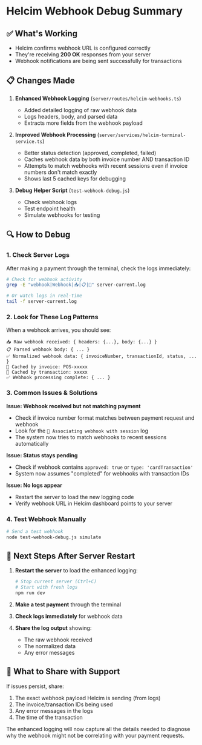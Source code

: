 # Helcim Webhook Debug Summary

## ✅ What's Working
- Helcim confirms webhook URL is configured correctly
- They're receiving **200 OK** responses from your server
- Webhook notifications are being sent successfully for transactions

## 📋 Changes Made
1. **Enhanced Webhook Logging** (`server/routes/helcim-webhooks.ts`)
   - Added detailed logging of raw webhook data
   - Logs headers, body, and parsed data
   - Extracts more fields from the webhook payload

2. **Improved Webhook Processing** (`server/services/helcim-terminal-service.ts`)
   - Better status detection (approved, completed, failed)
   - Caches webhook data by both invoice number AND transaction ID
   - Attempts to match webhooks with recent sessions even if invoice numbers don't match exactly
   - Shows last 5 cached keys for debugging

3. **Debug Helper Script** (`test-webhook-debug.js`)
   - Check webhook logs
   - Test endpoint health
   - Simulate webhooks for testing

## 🔍 How to Debug

### 1. Check Server Logs
After making a payment through the terminal, check the logs immediately:
```bash
# Check for webhook activity
grep -E "webhook|Webhook|📥|📋|💾" server-current.log

# Or watch logs in real-time
tail -f server-current.log
```

### 2. Look for These Log Patterns
When a webhook arrives, you should see:
```
📥 Raw webhook received: { headers: {...}, body: {...} }
📋 Parsed webhook body: { ... }
✅ Normalized webhook data: { invoiceNumber, transactionId, status, ... }
💾 Cached by invoice: POS-xxxxx
💾 Cached by transaction: xxxxx
✅ Webhook processing complete: { ... }
```

### 3. Common Issues & Solutions

**Issue: Webhook received but not matching payment**
- Check if invoice number format matches between payment request and webhook
- Look for the `📌 Associating webhook with session` log
- The system now tries to match webhooks to recent sessions automatically

**Issue: Status stays pending**
- Check if webhook contains `approved: true` or `type: 'cardTransaction'`
- System now assumes "completed" for webhooks with transaction IDs

**Issue: No logs appear**
- Restart the server to load the new logging code
- Verify webhook URL in Helcim dashboard points to your server

### 4. Test Webhook Manually
```bash
# Send a test webhook
node test-webhook-debug.js simulate
```

## 🚀 Next Steps After Server Restart

1. **Restart the server** to load the enhanced logging:
   ```bash
   # Stop current server (Ctrl+C)
   # Start with fresh logs
   npm run dev
   ```

2. **Make a test payment** through the terminal

3. **Check logs immediately** for webhook data

4. **Share the log output** showing:
   - The raw webhook received
   - The normalized data
   - Any error messages

## 📝 What to Share with Support

If issues persist, share:
1. The exact webhook payload Helcim is sending (from logs)
2. The invoice/transaction IDs being used
3. Any error messages in the logs
4. The time of the transaction

The enhanced logging will now capture all the details needed to diagnose why the webhook might not be correlating with your payment requests.
